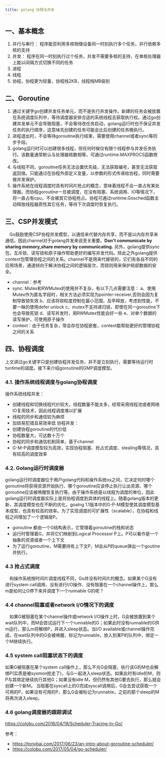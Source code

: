 ```yaml
---
title: golang 协程与并发
---
```


## 一、基本概念
1. 并行与串行： 程序能否利用多核物理设备同一时刻执行多个任务，并行依赖多核的支持
2. 并发： 程序在同一时刻执行过个任务，并发不需要多核的支持，在单核处理器上能以间隔方式切换不同的任务
3. 进程
4. 线程
5. 协程，协程更为轻量，协程栈2KB，线程栈MB级别

## 二、Goroutine
1. 通过关键字go创建并发任务单元，而不是执行并发操作。新建的任务会被放置在系统调度队列中，等待调度器安排合适的系统线程去获取执行权。通过go创建并发单元不会导致阻塞，不会等待改任务启动，golang运行时也不保证并发任务的执行顺序，这意味先创建的任务可能会比后创建的任务晚执行。
2. 进程退出时，不会等待goroutine执行结束，需要使用channel或者sync等同步手段。
3. golang运行时可以创建很多线程，但任何时候仅有限个线程参与并发任务执行。该数量通常默认与处理器核数相等，可通过runtime.MAXPROCS函数修改。
4. 与线程不同，goroutine任务无法设置优先级，无法获取编号，甚至无法获取返回值。只能通过在协程外部定义变量，以参数的形式传递给协程，同时需要做并发保护。
5. 操作系统在线程调度时具有时间片抢占的概念，意味着线程不会一直占有某处理器。而协程goroutine一旦被调度，在没有阻塞、系统调用、IO等情况下，将一直占有cpu，不会被其它协程抢占。协程可通过runtime.Gosched函数主动释放线程器质性其它任务，等待下次调度时恢复执行。


## 三、CSP并发模式
　Go鼓励使用CSP协程并发模型，以通信来代替内存共享，而不是以内存共享来通信。因此channel对于golang并发来说至关重要。**Don't communicate by sharing memory,share memory by communicating.** 另外，golang提供sync包，互斥锁、读写锁和原子操作帮助更好的编写并发代码。除此之外golang提供context包管理协程之间的关系。channel不是用来代替锁的，它们有各自不同的应用场景，通道倾向于解决协程之间的逻辑层次，而锁则用来保护局部数据的安全。
- channel：参考
- sync: Mutex和RWMutex的使用并不复杂，有以下几点需要注意：
	a、使用Mutex作为匿名字段时，相关方法必须实现为pointer-receiver,否则会因为复制导致锁失效
	b、应该将锁粒度控制在最小范围，及早释放，考虑到性能，不要一昧的使用defer unlock
	c、mutex不支持递归锁，即使在同一goroutine下也会导致死锁
	d、读写并发时，用RWMutex性能会好一些
	e、对单个数据的读写保护，可使用原子操作
- context：由于任务复杂，常会存在协程嵌套，context能帮助更好的管理协程之间的关系


## 四、协程调度
上文讲过go关键字只是创建协程并发任务，并不是立刻执行，需要等待运行时tuntime的调度。接下来介绍goroutine的GMP调度模型。
### 4.1. 操作系统线程调度与golang协程调度
操作系统线程并发：
- 创建线程和切换线程代价较大，线程数量不能太多，经常采用线程池或者网络IO复用技术，因此线程调度难以扩展
- 线程的同步和通信较为麻烦
- 加锁易犯错且易效率低
协程并发：  
- 创建协程goroutine的代价低
- 协程数量大，可达数十万个
- 协程的同步和通信机制简单，基于channel  
- G-M-P调度模型较为高效，实现协程阻塞、抢占式调度、stealing等情况，具有较高的调度效率  

### 4.2. Golang运行时调度器
golang运行时调度器位于用户golang代码和操作系统os之间，它决定何时哪个goroutine将获得资源开始执行、哪个goroutine应该停止执行让出资源、哪个goroutine应该被唤醒恢复执行等。由于操作系统是以线程为调度的单位，因此golang运行时调度器实际上是将协程调度到具体的线程上。随着golang版本的更新，其调度模型也在不断的优化，goalng 1.1版本中的G-P-M模型使其调度模型基本成型，也具有较高的效率。为了实现调度的可扩展性（scalable），在协程和线程之间增加了一个逻辑层P。
- goroutine 都由一个G结构表示，它管理着goroutine的栈和状态
- 运行时管理着G，并将它们映射到Logical Processor P上。P可以看作是一个抽象的资源或者一个上下文
- 为了运行goroutine，M需要持有上下文P，M会从P的queue弹出一个goutine并执行。

### 4.3 抢占式调度
　和操作系统按时间片调度线程不同，Go并没有时间片的概念。如果某个G没有进行system call调用、没有进行I/O操作、没有阻塞在一个channel操作上，那么m是如何让G停下来并调度下一个runnable G的呢？
### 4.4 channel阻塞或者network I/O情况下的调度
　如果G被阻塞在某个channel操作或network I/O操作上时，G会被放置到某个wait队列中，而M会尝试运行下一个runnable的G；如果此时没有runnable的G供m运行，那么m将解绑P，并进入sleep状态。当I/O available或channel操作完成，在wait队列中的G会被唤醒，标记为runnable，放入到某P的队列中，绑定一个M继续执行。
### 4.5 system call阻塞状态下的调度
如果G被阻塞在某个system call操作上，那么不光G会阻塞，执行该G的M也会解绑P(实质是被sysmon抢走了)，与G一起进入sleep状态。如果此时有idle的M，则P与其绑定继续执行其他G；如果没有idle M，但仍然有其他G要去执行，那么就会创建一个新M。
当阻塞在syscall上的G完成syscall调用后，G会去尝试获取一个可用的P，如果没有可用的P，那么G会被标记为runnable，之前的那个sleep的M将再次进入sleep。

### 4.6 golang调度器的跟踪调试
https://colobu.com/2016/04/19/Scheduler-Tracing-In-Go/

参考：  
- https://tonybai.com/2017/06/23/an-intro-about-goroutine-scheduler/  
- https://colobu.com/2017/05/04/go-scheduler/  